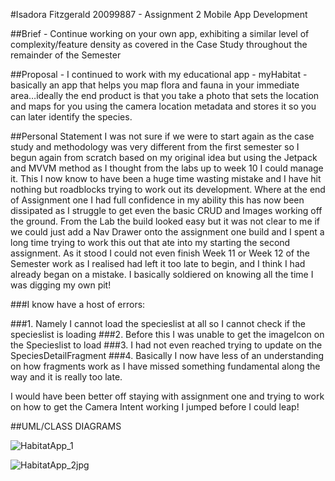 #Isadora Fitzgerald 20099887 - Assignment 2 Mobile App Development

##Brief - Continue working on your own app, exhibiting a similar level of complexity/feature density as covered in the Case Study throughout the remainder of the Semester

##Proposal - I continued to work with my educational app - myHabitat -basically an app that helps you map flora and fauna in your immediate area…ideally the end product is that you take a photo that sets the location and maps for you using the camera location metadata and stores it so you can later identify the species.

##Personal Statement
I was not sure if we were to start again as the case study and methodology was very different from the first semester so I begun again from scratch based on my original idea but using the Jetpack and MVVM method as I thought from the labs up to week 10 I could manage it. 
This I now know to have been a huge time wasting mistake and I have hit nothing but roadblocks trying to work out its development.
Where at the end of Assignment one I had full confidence in my ability this has now been dissipated as I struggle to get even the basic CRUD and Images working off the ground.
From the Lab the build looked easy but it was not clear to me if we could just add a Nav Drawer onto the assignment one build and I spent a long time trying to work this out that ate into my starting the second assignment.
As it stood I could not even finish Week 11 or Week 12 of the Semester work as I realised had left it too late to begin, and I think I had already began on a mistake. 
I basically soldiered on knowing all the time I was digging my own pit!

###I know have a host of errors:

###1. Namely I cannot load the specieslist at all so I cannot check if the specieslist is loading 
###2. Before this I was unable to get the imageIcon on the Specieslist to load
###3. I had not even reached trying to update on the SpeciesDetailFragment
###4. Basically I now have less of an understanding on how fragments work as I have missed something fundamental along the way and it is really too late.

I would have been better off staying with assignment one and trying to work on how to get the Camera Intent working I jumped before I could leap!

##UML/CLASS DIAGRAMS

![HabitatApp_1](https://github.com/fitzdora/habitatAppV2.0/assets/33418972/fe8ad5bc-4ada-4767-9461-9c42b888d8ef)

![HabitatApp_2jpg](https://github.com/fitzdora/habitatAppV2.0/assets/33418972/2bad8cb9-5124-4a29-aad4-5f6f9ddb1981)
